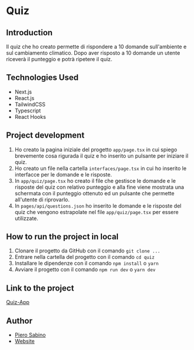 # Quiz


## Introduction
Il quiz che ho creato permette di rispondere a 10 domande sull'ambiente e sul cambiamento climatico. 
Dopo aver risposto a 10 domande un utente riceverà il punteggio e potrà ripetere il quiz.

## Technologies Used
- Next.js
- React.js 
- TailwindCSS 
- Typescript
- React Hooks

## Project development
1) Ho creato la pagina iniziale del progetto `app/page.tsx` in cui spiego brevemente cosa rigurada il quiz e ho inserito un pulsante per iniziare il quiz.
2) Ho creato un file nella cartella `interfaces/page.tsx` in cui ho inserito le interfacce per le domande e le risposte.
3) In `app/quiz/page.tsx` ho creato il file che gestisce le domande e le risposte del quiz con relativo punteggio e alla fine viene mostrata una schermata con il punteggio ottenuto ed un pulsante che permette all'utente di riprovarlo.
4) In `pages/api/questions.json`  ho inserito le domande e le risposte del quiz che vengono estrapolate nel file `app/quiz/page.tsx` per essere utilizzate. 

## How to run the project in local
1) Clonare il progetto da GitHub con il comando `git clone ...`
2) Entrare nella cartella del progetto con il comando `cd quiz`
3) Installare le dipendenze con il comando `npm install` o `yarn`
4) Avviare il progetto con il comando `npm run dev` o `yarn dev`

## Link to the project
[Quiz-App](https://github.com/pierre1590/Quiz-App)

## Author
- [Piero Sabino](https://github.com/pierre1590/pierre1590)
- [Website](https://www.pierosabino.it/)
